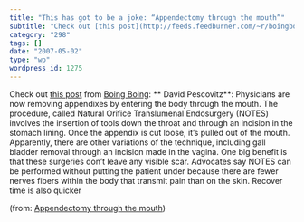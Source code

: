 ```yaml
---
title: "This has got to be a joke: “Appendectomy through the mouth”"
subtitle: "Check out [this post](http://feeds.feedburner.com/~r/boingboing/iBag/~3/113698776/appendectomy_throu..."
category: "298"
tags: []
date: "2007-05-02"
type: "wp"
wordpress_id: 1275
---
```

Check out [this post](http://feeds.feedburner.com/~r/boingboing/iBag/~3/113698776/appendectomy_through.html) from [Boing Boing](http://www.boingboing.net/):
** David Pescovitz**: Physicians are now removing appendixes by entering the body through the mouth. The procedure, called Natural Orifice Translumenal Endosurgery (NOTES) involves the insertion of tools down the throat and through an incision in the stomach lining. Once the appendix is cut loose, it’s pulled out of the mouth. Apparently, there are other variations of the technique, including gall bladder removal through an incision made in the vagina. One big benefit is that these surgeries don’t leave any visible scar. Advocates say NOTES can be performed without putting the patient under because there are fewer nerves fibers within the body that transmit pain than on the skin. Recover time is also quicker 

 (from: [Appendectomy through the mouth](http://feeds.feedburner.com/~r/boingboing/iBag/~3/113698776/appendectomy_through.html))